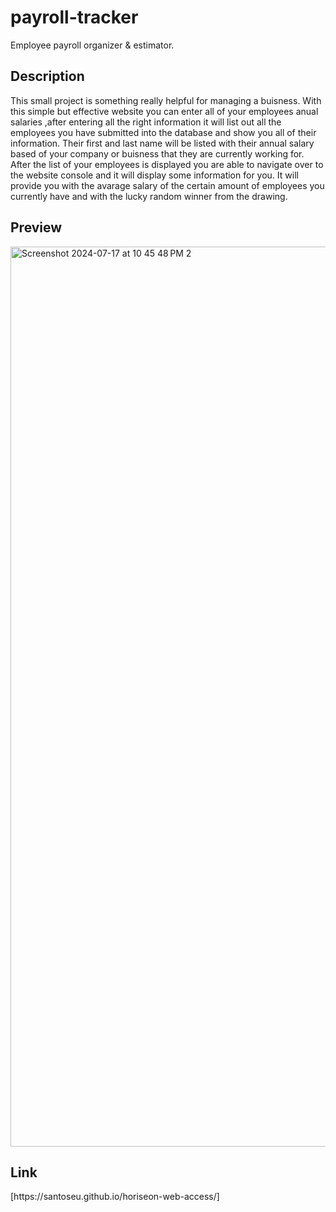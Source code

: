 <h1>payroll-tracker</h1>
<p>Employee payroll organizer & estimator.</p>


<h2>Description</h2>
<p>This small project is something really helpful for managing a buisness. With this simple but effective website you can enter all of your employees anual salaries ,after entering all the right information it will list out all the employees you have submitted into the database and show you all of their information. Their first and last name will be listed with their annual salary based of your company or buisness that they are currently working for. After the list of your employees is displayed you are able to navigate over to the website console and it will display some information for you. It will provide you with the avarage salary of the certain amount of employees you currently have and with the lucky random winner from the drawing.</p> 


<h2>Preview</h2>
<img <img width="1440" alt="Screenshot 2024-07-17 at 10 45 48 PM 2" src="https://github.com/user-attachments/assets/70027a15-08dc-4814-a658-8f4dbce81dd3">
 






<h2>Link</h2>
[https://santoseu.github.io/horiseon-web-access/]

